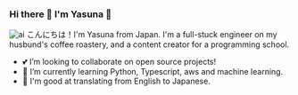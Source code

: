 ### Hi there 👋 I'm Yasuna 🤗
![ai](https://github.com/YasunaCoffee/CharaChatAI/assets/74343879/d5e3698f-1ebc-4809-9e81-cc07a8d07bfb)
こんにちは！I'm Yasuna from Japan. 
I'm a full-stuck engineer on my husbund's coffee roastery, and a content creator for a programming school.

- 💕 I’m looking to collaborate on open source projects!
- 🤗 I’m currently learning Python, Typescript, aws and machine learning.
- 💬 I'm good at translating from English to Japanese.

<!--
**YasunaCoffee/YasunaCoffee** is a ✨ _special_ ✨ repository because its `README.md` (this file) appears on your GitHub profile.

Here are some ideas to get you started:

- 🔭 I’m currently working on ...
- 🌱 I’m currently learning ...
- 👯 I’m looking to collaborate on ...
- 🤔 I’m looking for help with ...
- 💬 Ask me about ...
- 📫 How to reach me: ...
- 😄 Pronouns: ...
- ⚡ Fun fact: ...
-->
